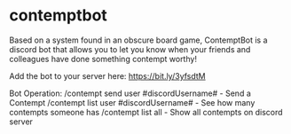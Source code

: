 # contemptbot

Based on a system found in an obscure board game, ContemptBot is a discord bot that allows you to let you know when your friends and colleagues have done something contempt worthy!

Add the bot to your server here: https://bit.ly/3yfsdtM

Bot Operation:
/contempt send user #discordUsername# - Send a Contempt
/contempt list user #discordUsername# - See how many contempts someone has
/contempt list all - Show all contempts on discord server

